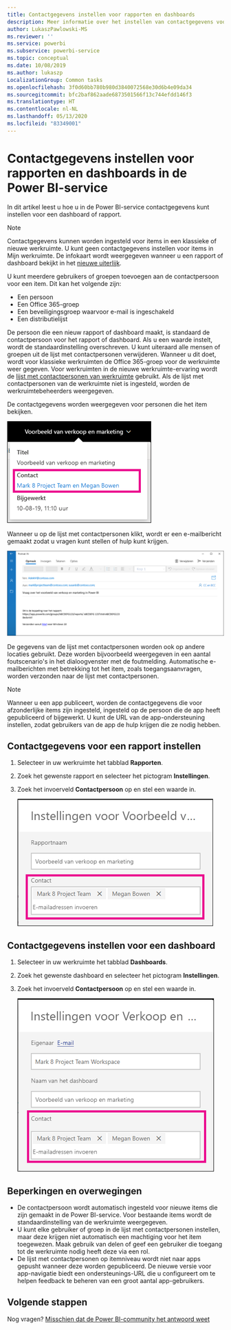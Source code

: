 ```yaml
---
title: Contactgegevens instellen voor rapporten en dashboards
description: Meer informatie over het instellen van contactgegevens voor rapporten en dashboards.
author: LukaszPawlowski-MS
ms.reviewer: ''
ms.service: powerbi
ms.subservice: powerbi-service
ms.topic: conceptual
ms.date: 10/08/2019
ms.author: lukaszp
LocalizationGroup: Common tasks
ms.openlocfilehash: 3f0d60bb780b980d3840072568e30d6b4e09da34
ms.sourcegitcommit: bfc2baf862aade6873501566f13c744efdd146f3
ms.translationtype: HT
ms.contentlocale: nl-NL
ms.lasthandoff: 05/13/2020
ms.locfileid: "83349001"
---
```

# <a name="set-contact-information-for-reports-and-dashboards-in-the-power-bi-service"></a>Contactgegevens instellen voor rapporten en dashboards in de Power BI-service
In dit artikel leest u hoe u in de Power BI-service contactgegevens kunt instellen voor een dashboard of rapport.

> [!NOTE]
> Contactgegevens kunnen worden ingesteld voor items in een klassieke of nieuwe werkruimte. U kunt geen contactgegevens instellen voor items in Mijn werkruimte. De infokaart wordt weergegeven wanneer u een rapport of dashboard bekijkt in het [nieuwe uiterlijk](../consumer/service-new-look.md).

U kunt meerdere gebruikers of groepen toevoegen aan de contactpersoon voor een item. Dit kan het volgende zijn:
* Een persoon
* Een Office 365-groep
* Een beveiligingsgroep waarvoor e-mail is ingeschakeld
* Een distributielijst

De persoon die een nieuw rapport of dashboard maakt, is standaard de contactpersoon voor het rapport of dashboard. Als u een waarde instelt, wordt de standaardinstelling overschreven. U kunt uiteraard alle mensen of groepen uit de lijst met contactpersonen verwijderen. Wanneer u dit doet, wordt voor klassieke werkruimten de Office 365-groep voor de werkruimte weer gegeven. Voor werkruimten in de nieuwe werkruimte-ervaring wordt de [lijst met contactpersonen van werkruimte](../collaborate-share/service-create-the-new-workspaces.md#workspace-contact-list) gebruikt. Als de lijst met contactpersonen van de werkruimte niet is ingesteld, worden de werkruimtebeheerders weergegeven.

De contactgegevens worden weergegeven voor personen die het item bekijken. 

 ![contactpersoon servicerapport](media/service-item-contact/service-report-contact.png)

Wanneer u op de lijst met contactpersonen klikt, wordt er een e-mailbericht gemaakt zodat u vragen kunt stellen of hulp kunt krijgen. 

 ![e-mail contactpersonen voor service](media/service-item-contact/service-contact-email.png)
 
De gegevens van de lijst met contactpersonen worden ook op andere locaties gebruikt. Deze worden bijvoorbeeld weergegeven in een aantal foutscenario's in het dialoogvenster met de foutmelding. Automatische e-mailberichten met betrekking tot het item, zoals toegangsaanvragen, worden verzonden naar de lijst met contactpersonen. 

> [!NOTE]
> Wanneer u een app publiceert, worden de contactgegevens die voor afzonderlijke items zijn ingesteld, ingesteld op de persoon die de app heeft gepubliceerd of bijgewerkt. U kunt de URL van de app-ondersteuning instellen, zodat gebruikers van de app de hulp krijgen die ze nodig hebben.

## <a name="set-contact-information-for-a-report"></a>Contactgegevens voor een rapport instellen
1. Selecteer in uw werkruimte het tabblad **Rapporten**.
2. Zoek het gewenste rapport en selecteer het pictogram **Instellingen**.
3. Zoek het invoerveld **Contactpersoon** op en stel een waarde in.

     ![instelling voor contactpersoon servicerapport](media/service-item-contact/service-report-contact-setting.png)

## <a name="set-contact-information-for-a-dashboard"></a>Contactgegevens instellen voor een dashboard
1. Selecteer in uw werkruimte het tabblad **Dashboards**.
2. Zoek het gewenste dashboard en selecteer het pictogram **Instellingen**.
3. Zoek het invoerveld **Contactpersoon** op en stel een waarde in.

     ![instelling contactpersoon servicedashboard](media/service-item-contact/service-dashboard-contact-setting.png)

## <a name="limitations-and-considerations"></a>Beperkingen en overwegingen
* De contactpersoon wordt automatisch ingesteld voor nieuwe items die zijn gemaakt in de Power BI-service. Voor bestaande items wordt de standaardinstelling van de werkruimte weergegeven.
* U kunt elke gebruiker of groep in de lijst met contactpersonen instellen, maar deze krijgen niet automatisch een machtiging voor het item toegewezen. Maak gebruik van delen of geef een gebruiker die toegang tot de werkruimte nodig heeft deze via een rol. 
* De lijst met contactpersonen op itemniveau wordt niet naar apps gepusht wanneer deze worden gepubliceerd. De nieuwe versie voor app-navigatie biedt een ondersteunings-URL die u configureert om te helpen feedback te beheren van een groot aantal app-gebruikers.


## <a name="next-steps"></a>Volgende stappen

Nog vragen? [Misschien dat de Power BI-community het antwoord weet](https://community.powerbi.com/)
